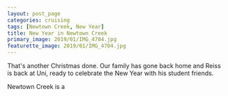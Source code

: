 ```yaml
---
layout: post_page
categories: cruising
tags: [Newtown Creek, New Year]
title: New Year in Newtown Creek
primary_image: 2019/01/IMG_4704.jpg
featurette_image: 2019/01/IMG_4704.jpg
---
```

That's another Christmas done. Our family has gone back home and Reiss is back at Uni,
ready to celebrate the New Year with his student friends.

Newtown Creek is a
